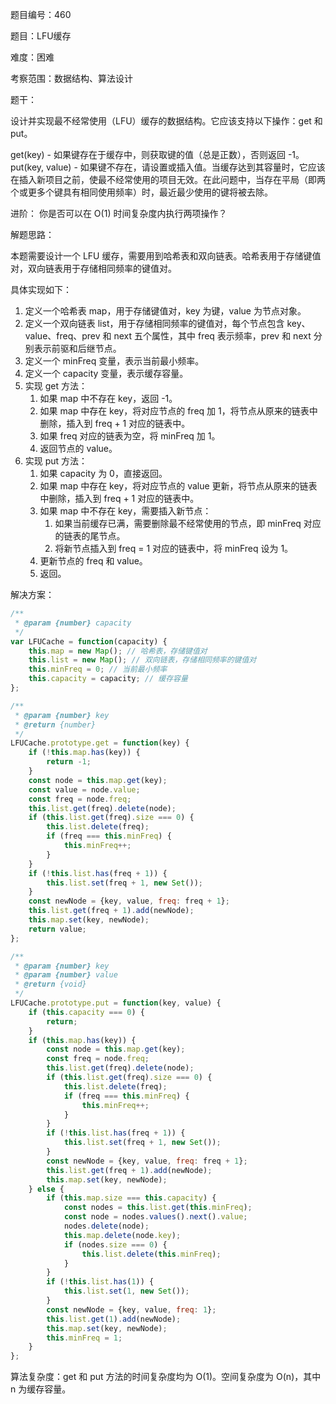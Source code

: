 题目编号：460

题目：LFU缓存

难度：困难

考察范围：数据结构、算法设计

题干：

设计并实现最不经常使用（LFU）缓存的数据结构。它应该支持以下操作：get 和 put。

get(key) - 如果键存在于缓存中，则获取键的值（总是正数），否则返回 -1。
put(key, value) - 如果键不存在，请设置或插入值。当缓存达到其容量时，它应该在插入新项目之前，使最不经常使用的项目无效。在此问题中，当存在平局（即两个或更多个键具有相同使用频率）时，最近最少使用的键将被去除。

进阶：
你是否可以在 O(1) 时间复杂度内执行两项操作？

解题思路：

本题需要设计一个 LFU 缓存，需要用到哈希表和双向链表。哈希表用于存储键值对，双向链表用于存储相同频率的键值对。

具体实现如下：

1. 定义一个哈希表 map，用于存储键值对，key 为键，value 为节点对象。
2. 定义一个双向链表 list，用于存储相同频率的键值对，每个节点包含 key、value、freq、prev 和 next 五个属性，其中 freq 表示频率，prev 和 next 分别表示前驱和后继节点。
3. 定义一个 minFreq 变量，表示当前最小频率。
4. 定义一个 capacity 变量，表示缓存容量。
5. 实现 get 方法：
   1. 如果 map 中不存在 key，返回 -1。
   2. 如果 map 中存在 key，将对应节点的 freq 加 1，将节点从原来的链表中删除，插入到 freq + 1 对应的链表中。
   3. 如果 freq 对应的链表为空，将 minFreq 加 1。
   4. 返回节点的 value。
6. 实现 put 方法：
   1. 如果 capacity 为 0，直接返回。
   2. 如果 map 中存在 key，将对应节点的 value 更新，将节点从原来的链表中删除，插入到 freq + 1 对应的链表中。
   3. 如果 map 中不存在 key，需要插入新节点：
      1. 如果当前缓存已满，需要删除最不经常使用的节点，即 minFreq 对应的链表的尾节点。
      2. 将新节点插入到 freq = 1 对应的链表中，将 minFreq 设为 1。
   4. 更新节点的 freq 和 value。
   5. 返回。

解决方案：

```javascript
/**
 * @param {number} capacity
 */
var LFUCache = function(capacity) {
    this.map = new Map(); // 哈希表，存储键值对
    this.list = new Map(); // 双向链表，存储相同频率的键值对
    this.minFreq = 0; // 当前最小频率
    this.capacity = capacity; // 缓存容量
};

/** 
 * @param {number} key
 * @return {number}
 */
LFUCache.prototype.get = function(key) {
    if (!this.map.has(key)) {
        return -1;
    }
    const node = this.map.get(key);
    const value = node.value;
    const freq = node.freq;
    this.list.get(freq).delete(node);
    if (this.list.get(freq).size === 0) {
        this.list.delete(freq);
        if (freq === this.minFreq) {
            this.minFreq++;
        }
    }
    if (!this.list.has(freq + 1)) {
        this.list.set(freq + 1, new Set());
    }
    const newNode = {key, value, freq: freq + 1};
    this.list.get(freq + 1).add(newNode);
    this.map.set(key, newNode);
    return value;
};

/** 
 * @param {number} key 
 * @param {number} value
 * @return {void}
 */
LFUCache.prototype.put = function(key, value) {
    if (this.capacity === 0) {
        return;
    }
    if (this.map.has(key)) {
        const node = this.map.get(key);
        const freq = node.freq;
        this.list.get(freq).delete(node);
        if (this.list.get(freq).size === 0) {
            this.list.delete(freq);
            if (freq === this.minFreq) {
                this.minFreq++;
            }
        }
        if (!this.list.has(freq + 1)) {
            this.list.set(freq + 1, new Set());
        }
        const newNode = {key, value, freq: freq + 1};
        this.list.get(freq + 1).add(newNode);
        this.map.set(key, newNode);
    } else {
        if (this.map.size === this.capacity) {
            const nodes = this.list.get(this.minFreq);
            const node = nodes.values().next().value;
            nodes.delete(node);
            this.map.delete(node.key);
            if (nodes.size === 0) {
                this.list.delete(this.minFreq);
            }
        }
        if (!this.list.has(1)) {
            this.list.set(1, new Set());
        }
        const newNode = {key, value, freq: 1};
        this.list.get(1).add(newNode);
        this.map.set(key, newNode);
        this.minFreq = 1;
    }
};
```

算法复杂度：get 和 put 方法的时间复杂度均为 O(1)。空间复杂度为 O(n)，其中 n 为缓存容量。